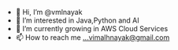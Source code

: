 - 👋 Hi, I’m @vmlnayak
- 👀 I’m interested in Java,Python and AI
- 🌱 I’m currently growing in AWS Cloud Services
- 📫 How to reach me ...vimalhnayak@gmail.com

<!---
vmlnayak/vmlnayak is a ✨ special ✨ repository because its `README.md` (this file) appears on your GitHub profile.
You can click the Preview link to take a look at your changes.
--->
